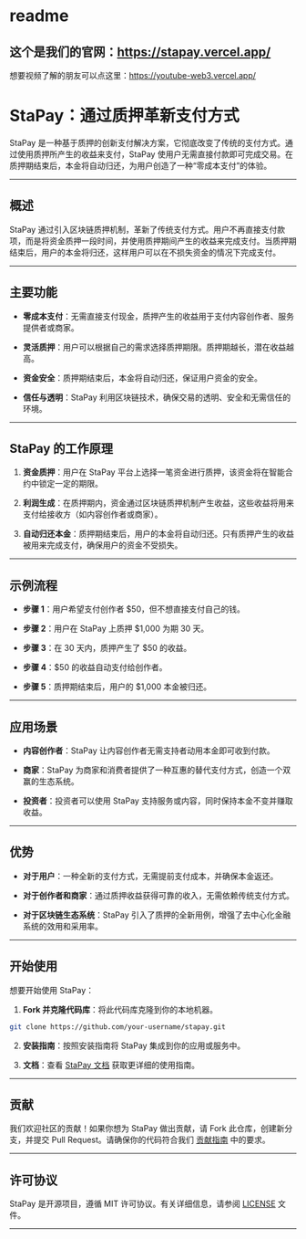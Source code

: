 # readme
这个是我们的官网：https://stapay.vercel.app/  
---

想要视频了解的朋友可以点这里：https://youtube-web3.vercel.app/ 

# **StaPay：通过质押革新支付方式**

StaPay 是一种基于质押的创新支付解决方案，它彻底改变了传统的支付方式。通过使用质押所产生的收益来支付，StaPay 使用户无需直接付款即可完成交易。在质押期结束后，本金将自动归还，为用户创造了一种“零成本支付”的体验。

---

## **概述**

StaPay 通过引入区块链质押机制，革新了传统支付方式。用户不再直接支付款项，而是将资金质押一段时间，并使用质押期间产生的收益来完成支付。当质押期结束后，用户的本金将归还，这样用户可以在不损失资金的情况下完成支付。

---

## **主要功能**

- **零成本支付**：无需直接支付现金，质押产生的收益用于支付内容创作者、服务提供者或商家。
  
- **灵活质押**：用户可以根据自己的需求选择质押期限。质押期越长，潜在收益越高。
  
- **资金安全**：质押期结束后，本金将自动归还，保证用户资金的安全。
  
- **信任与透明**：StaPay 利用区块链技术，确保交易的透明、安全和无需信任的环境。

---

## **StaPay 的工作原理**

1. **资金质押**：用户在 StaPay 平台上选择一笔资金进行质押，该资金将在智能合约中锁定一定的期限。

2. **利润生成**：在质押期内，资金通过区块链质押机制产生收益，这些收益将用来支付给接收方（如内容创作者或商家）。

3. **自动归还本金**：质押期结束后，用户的本金将自动归还。只有质押产生的收益被用来完成支付，确保用户的资金不受损失。

---

## **示例流程**

- **步骤 1**：用户希望支付创作者 $50，但不想直接支付自己的钱。
  
- **步骤 2**：用户在 StaPay 上质押 $1,000 为期 30 天。
  
- **步骤 3**：在 30 天内，质押产生了 $50 的收益。
  
- **步骤 4**：$50 的收益自动支付给创作者。
  
- **步骤 5**：质押期结束后，用户的 $1,000 本金被归还。

---

## **应用场景**

- **内容创作者**：StaPay 让内容创作者无需支持者动用本金即可收到付款。
  
- **商家**：StaPay 为商家和消费者提供了一种互惠的替代支付方式，创造一个双赢的生态系统。
  
- **投资者**：投资者可以使用 StaPay 支持服务或内容，同时保持本金不变并赚取收益。

---

## **优势**

- **对于用户**：一种全新的支付方式，无需提前支付成本，并确保本金返还。
  
- **对于创作者和商家**：通过质押收益获得可靠的收入，无需依赖传统支付方式。
  
- **对于区块链生态系统**：StaPay 引入了质押的全新用例，增强了去中心化金融系统的效用和采用率。

---

## **开始使用**

想要开始使用 StaPay：

1. **Fork 并克隆代码库**：将此代码库克隆到你的本地机器。

```bash
git clone https://github.com/your-username/stapay.git
```

2. **安装指南**：按照安装指南将 StaPay 集成到你的应用或服务中。

3. **文档**：查看 [StaPay 文档](./docs) 获取更详细的使用指南。

---

## **贡献**

我们欢迎社区的贡献！如果你想为 StaPay 做出贡献，请 Fork 此仓库，创建新分支，并提交 Pull Request。请确保你的代码符合我们 [贡献指南](./CONTRIBUTING.md) 中的要求。

---

## **许可协议**

StaPay 是开源项目，遵循 MIT 许可协议。有关详细信息，请参阅 [LICENSE](./LICENSE) 文件。

---
